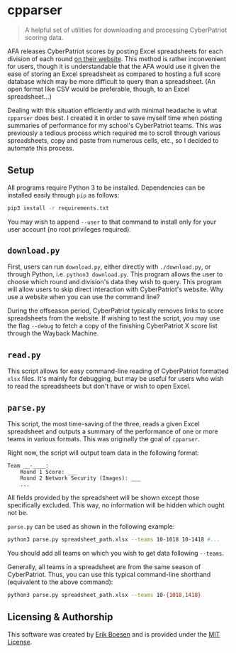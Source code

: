 # cpparser
> A helpful set of utilities for downloading and processing CyberPatriot scoring data.

AFA releases CyberPatriot scores by posting Excel spreadsheets for each division of each round [on their website](http://www.uscyberpatriot.org/competition/current-competition/scores). This method is rather inconvenient for users, though it is understandable that the AFA would use it given the ease of storing an Excel spreadsheet as compared to hosting a full score database which may be more difficult to query than a spreadsheet. (An open format like CSV would be preferable, though, to an Excel spreadsheet...)

Dealing with this situation efficiently and with minimal headache is what `cpparser` does best. I created it in order to save myself time when posting summaries of performance for my school's CyberPatriot teams. This was previously a tedious process which required me to scroll through various spreadsheets, copy and paste from numerous cells, etc., so I decided to automate this process.

## Setup
All programs require Python 3 to be installed. Dependencies can be installed easily through `pip` as follows:
```sh
pip3 install -r requirements.txt
```
You may wish to append `--user` to that command to install only for your user account (no root privileges required).

## `download.py`
First, users can run `download.py`, either directly with `./download.py`, or through Python, i.e. `python3 download.py`. This program allows the user to choose which round and division's data they wish to query. This program will allow users to skip direct interaction with CyberPatriot's website. Why use a website when you can use the command line?

During the offseason period, CyberPatriot typically removes links to score spreadsheets from the website. If wishing to test the script, you may use the flag `--debug` to fetch a copy of the finishing CyberPatriot X score list through the Wayback Machine.

## `read.py`
This script allows for easy command-line reading of CyberPatriot formatted `xlsx` files. It's mainly for debugging, but may be useful for users who wish to read the spreadsheets but don't have or wish to open Excel.

## `parse.py`
This script, the most time-saving of the three, reads a given Excel spreadsheet and outputs a summary of the performance of one or more teams in various formats. This was originally the goal of `cpparser`.

Right now, the script will output team data in the following format:
```
Team __-____:
    Round 1 Score: ___
    Round 2 Network Security (Images): ___
    ...
```
All fields provided by the spreadsheet will be shown except those specifically excluded. This way, no information will be hidden which ought not be.

`parse.py` can be used as shown in the following example:
```sh
python3 parse.py spreadsheet_path.xlsx --teams 10-1018 10-1418 #...
```
You should add all teams on which you wish to get data following `--teams`.

Generally, all teams in a spreadsheet are from the same season of CyberPatriot. Thus, you can use this typical command-line shorthand (equivalent to the above command):
```sh
python3 parse.py spreadsheet_path.xlsx --teams 10-{1018,1418}
```

## Licensing & Authorship
This software was created by [Erik Boesen](https://github.com/ErikBoesen) and is provided under the [MIT License](LICENSE).
